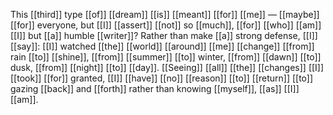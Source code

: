 This [[third]] type [[of]] [[dream]] [[is]] [[meant]] [[for]] [[me]] — [[maybe]] [[for]] everyone, but [[I]] [[assert]] [[not]] so [[much]], [[for]] [[who]] [[am]] [[I]] but [[a]] humble [[writer]]? Rather than make [[a]] strong defense, [[I]] [[say]]: [[I]] watched [[the]] [[world]] [[around]] [[me]] [[change]] [[from]] rain [[to]] [[shine]], [[from]] [[summer]] [[to]] winter, [[from]] [[dawn]] [[to]] dusk, [[from]] [[night]] [[to]] [[day]]. [[Seeing]] [[all]] [[the]] [[changes]] [[I]] [[took]] [[for]] granted, [[I]] [[have]] [[no]] [[reason]] [[to]] [[return]] [[to]] gazing [[back]] and [[forth]] rather than knowing [[myself]], [[as]] [[I]] [[am]].